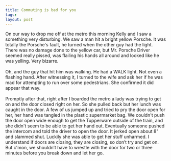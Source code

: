 ```yaml
---
title: Commuting is bad for you
tags: 
layout: post
---
```

On our way to drop me off at the metro this morning Kelly and I saw a something very disturbing.  We saw a man hit a bright yellow Porsche.  It was totally the Porsche's fault, he turned when the other guy had the light.  There was no damage done to the yellow car, but Mr. Porsche Driver seemed really pissed, was flailing his hands all around and looked like he was yelling.  Very bizarre. <br /><br />Oh, and the guy that hit him was walking. He had a WALK light.  Not even a flashing hand.  After witnessing it, I turned to the wife and ask her if he was mad for attempting to run over some pedestrians.  She confirmed it did appear that way.<br /><br />Promptly after that, right after I boarded the metro a lady was trying to get on and the door closed right on her.  So she pulled back but her lunch was caught in the door.  A few of us jumped up and tried to pry the door open for her, her hand was tangled in the plastic supermarket bag.  We couldn't push the door open wide enough to get the Tupperware outside of the train, and she didn't seem to be able to get her hand out.  Eventually someone pushed the intercom and told the driver to open the door.  It jerked open about 8" and slammed shut.  Luckily she was able to get her stuff unharmed.  I understand if doors are closing, they are closing, so don’t try and get on.  But c'mon, we shouldn’t have to wrestle with the door for two or three minutes before you break down and let her go.
